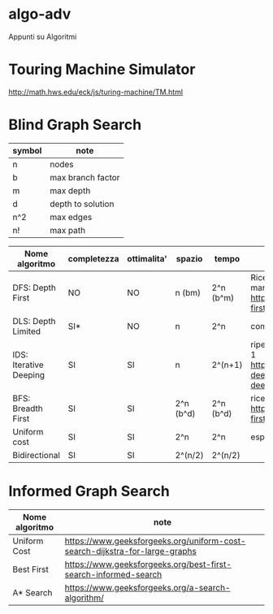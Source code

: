# algo-adv
Appunti su Algoritmi 

# Touring Machine Simulator
http://math.hws.edu/eck/js/turing-machine/TM.html

# Blind Graph Search

| symbol | note | 
|-|-| 
| n | nodes |
| b | max branch factor |
| m | max depth |
| d | depth to solution |
| n^2 | max edges |
| n! | max path |

| Nome algoritmo | completezza | ottimalita' | spazio | tempo | note |
|-|-|-|-|-|-|
| DFS: Depth First | NO | NO | n (bm) | 2^n (b^m) | Ricerca in profondita', Frontiera mantenuta come LIFO  https://www.geeksforgeeks.org/depth-first-search-or-dfs-for-a-graph |
| DLS: Depth Limited | SI* |NO | n | 2^n | completo se goal prima del limite |
| IDS: Iterative Deeping | SI | SI | n | 2^(n+1) | ripeto n volte DLS aumentando il limite di 1  https://www.geeksforgeeks.org/iterative-deepening-searchids-iterative-deepening-depth-first-searchiddfs | 
| BFS: Breadth First | SI | SI | 2^n (b^d) | 2^n (b^d) | ricerca in ampiezza  https://www.geeksforgeeks.org/breadth-first-search-or-bfs-for-a-graph |
| Uniform cost  | SI |	SI | 2^n |	2^n | esponenziale | 
| Bidirectional | SI | SI | 2^(n/2)	| 2^(n/2) | | 

# Informed Graph Search 

| Nome algoritmo | note |
|-|-|
| Uniform Cost |  https://www.geeksforgeeks.org/uniform-cost-search-dijkstra-for-large-graphs |
| Best First |  https://www.geeksforgeeks.org/best-first-search-informed-search |
| A* Search |  https://www.geeksforgeeks.org/a-search-algorithm/ |
